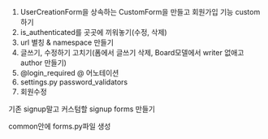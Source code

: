 1. UserCreationForm을 상속하는 CustomForm을 만들고 회원가입 기능 custom하기
2. is_authenticated를 곳곳에 끼워놓기(수정, 삭제)
3. url 별칭 & namespace 만들기
4. 글쓰기, 수정하기 고치기(폼에서 글쓰기 삭제, Board모델에서 writer 없애고 author 만들기)
5. @login_required
@ 어노테이션
6. settings.py password_validators
7. 회원수정

기존 signup말고 커스텀할 signup forms 만들기

common안에 forms.py파일 생성